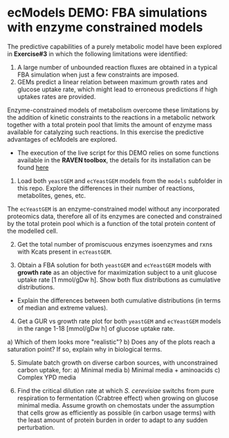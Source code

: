 # ecModels DEMO: FBA simulations with enzyme constrained models
The predictive capabilities of a purely metabolic model have been explored in **Exercise#3** in which the following limitations were identified:
1. A large number of unbounded reaction fluxes are obtained in a typical FBA simulation when just a few constraints are imposed.
2. GEMs predict a linear relation between maximum growth rates and glucose uptake rate, which might lead to erroneous predictions if high uptakes rates are provided.

Enzyme-constrained models of metabolism overcome these limitations by the addition of kinetic constraints to the reactions in a metabolic network together with a total protein pool that limits the amount of enzyme mass available for catalyzing such reactions. In this exercise the predictive advantages of ecModels are explored.

* The execution of the live script for this DEMO relies on some functions available in the **RAVEN toolbox**, the details for its installation can be found [here](https://github.com/SysBioChalmers/RAVEN/wiki)

1. Load both `yeastGEM` and `ecYeastGEM` models from the `models` subfolder in this repo. Explore the differences in their number of reactions, metabolites, genes, etc.

The `ecYeastGEM` is an enzyme-constrained model without any incorporated proteomics data, therefore all of its enzymes are conected and constrained by the total protein pool which is a function of the total protein content of the modelled cell.

2. Get the total number of promiscuous enzymes isoenzymes and rxns with Kcats present in `ecYeastGEM`.

3. Obtain a FBA solution for both `yeastGEM` and `ecYeastGEM` models with **growth rate** as an objective for maximization subject to a unit glucose uptake rate [1 mmol/gDw h]. Show both flux distributions as cumulative distributions.

- Explain the differences between both cumulative distributions (in terms of median and extreme values).

4. Get a GUR vs growth rate plot for both `yeastGEM` and `ecYeastGEM` models in the range 1-18 [mmol/gDw h] of glucose uptake rate.

a) Which of them looks more "realistic"?
b) Does any of the plots reach a saturation point? If so, explain why in biological terms.

5. Simulate batch growth on diverse carbon sources, with unconstrained carbon uptake, for:
a) Minimal media
b) Minimal media + aminoacids
c) Complex YPD media

6. Find the critical dilution rate at which *S. cerevisiae* switchs from pure respiration to fermentation (Crabtree effect) when growing on glucose minimal media. Assume growth on chemostats under the assumption that cells grow as efficiently as possible (in carbon usage terms) with the least amount of protein burden in order to adapt to any sudden perturbation.







